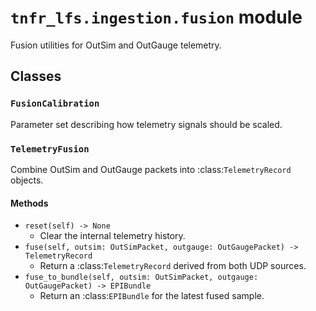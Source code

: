 # `tnfr_lfs.ingestion.fusion` module
Fusion utilities for OutSim and OutGauge telemetry.

## Classes
### `FusionCalibration`
Parameter set describing how telemetry signals should be scaled.

### `TelemetryFusion`
Combine OutSim and OutGauge packets into :class:`TelemetryRecord` objects.

#### Methods
- `reset(self) -> None`
  - Clear the internal telemetry history.
- `fuse(self, outsim: OutSimPacket, outgauge: OutGaugePacket) -> TelemetryRecord`
  - Return a :class:`TelemetryRecord` derived from both UDP sources.
- `fuse_to_bundle(self, outsim: OutSimPacket, outgauge: OutGaugePacket) -> EPIBundle`
  - Return an :class:`EPIBundle` for the latest fused sample.

